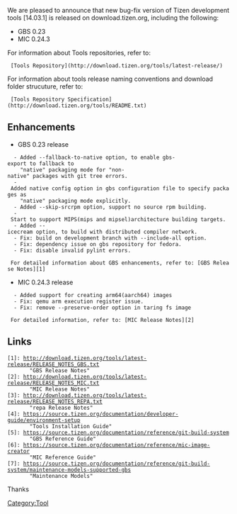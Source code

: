We are pleased to announce that new bug-fix version of Tizen development
tools \[14.03.1\] is released on download.tizen.org, including the
following:

-   GBS 0.23
-   MIC 0.24.3

For information about Tools repositories, refer to:

` [Tools Repository](http://download.tizen.org/tools/latest-release/)`

For information about tools release naming conventions and download
folder strucuture, refer to:

` [Tools Repository Specification](http://download.tizen.org/tools/README.txt)`

Enhancements
------------

-   GBS 0.23 release

`  - Added --fallback-to-native option, to enable gbs-export to fallback to`\
`    "native" packaging mode for "non-native" packages with git tree errors.`\
`  - Added native config option in gbs configuration file to specify packages as`\
`    "native" packaging mode explicitly.`\
`  - Added --skip-srcrpm option, support no source rpm building.`\
`  - Start to support MIPS(mips and mipsel)architecture building targets.`\
`  - Added --icecream option, to build with distributed compiler network.`\
`  - Fix: build on development branch with --include-all option.`\
`  - Fix: dependency issue on gbs repository for fedora.`\
`  - Fix: disable invalid pylint errors.`

` For detailed information about GBS enhancements, refer to: [GBS Release Notes][1]`

-   MIC 0.24.3 release

`  - Added support for creating arm64(aarch64) images`\
`  - Fix: qemu arm execution register issue.`\
`  - Fix: remove --preserve-order option in taring fs image`

` For detailed information, refer to: [MIC Release Notes][2]`

Links
-----

`[1]: `[`http://download.tizen.org/tools/latest-release/RELEASE_NOTES_GBS.txt`](http://download.tizen.org/tools/latest-release/RELEASE_NOTES_GBS.txt)\
`       "GBS Release Notes"`\
`[2]: `[`http://download.tizen.org/tools/latest-release/RELEASE_NOTES_MIC.txt`](http://download.tizen.org/tools/latest-release/RELEASE_NOTES_MIC.txt)\
`       "MIC Release Notes"`\
`[3]: `[`http://download.tizen.org/tools/latest-release/RELEASE_NOTES_REPA.txt`](http://download.tizen.org/tools/latest-release/RELEASE_NOTES_REPA.txt)\
`       "repa Release Notes"`\
`[4]: `[`https://source.tizen.org/documentation/developer-guide/environment-setup`](https://source.tizen.org/documentation/developer-guide/environment-setup)\
`       "Tools Installation Guide"`\
`[5]: `[`https://source.tizen.org/documentation/reference/git-build-system`](https://source.tizen.org/documentation/reference/git-build-system)\
`       "GBS Reference Guide"`\
`[6]: `[`https://source.tizen.org/documentation/reference/mic-image-creator`](https://source.tizen.org/documentation/reference/mic-image-creator)\
`       "MIC Reference Guide"`\
`[7]: `[`https://source.tizen.org/documentation/reference/git-build-system/maintenance-models-supported-gbs`](https://source.tizen.org/documentation/reference/git-build-system/maintenance-models-supported-gbs)\
`       "Maintenance Models"`

Thanks

[Category:Tool](Category:Tool "wikilink")

